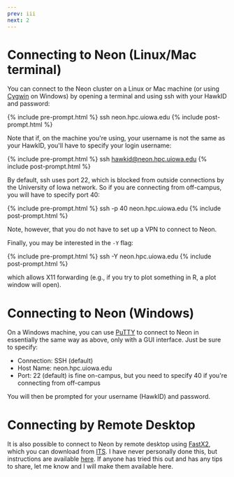 ```yaml
---
prev: iii
next: 2
---
```


# Connecting to Neon (Linux/Mac terminal)

You can connect to the Neon cluster on a Linux or Mac machine (or using <a href="http://www.cygwin.com">Cygwin</a> on Windows) by opening a terminal and using ssh with your HawkID and password:

{% include pre-prompt.html %}
ssh neon.hpc.uiowa.edu
{% include post-prompt.html %}

Note that if, on the machine you're using, your username is not the same as your HawkID, you'll have to specify your login username:

{% include pre-prompt.html %}
ssh hawkid@neon.hpc.uiowa.edu
{% include post-prompt.html %}

By default, ssh uses port 22, which is blocked from outside connections by the University of Iowa network.  So if you are connecting from off-campus, you will have to specify port 40:

{% include pre-prompt.html %}
ssh -p 40 neon.hpc.uiowa.edu
{% include post-prompt.html %}

Note, however, that you do not have to set up a VPN to connect to Neon.

Finally, you may be interested in the `-Y` flag:

{% include pre-prompt.html %}
ssh -Y neon.hpc.uiowa.edu
{% include post-prompt.html %}

which allows X11 forwarding (e.g., if you try to plot something in R, a plot window will open).

# Connecting to Neon (Windows)

On a Windows machine, you can use <a href="http://www.chiark.greenend.org.uk/~sgtatham/putty/">PuTTY</a> to connect to Neon in essentially the same way as above, only with a GUI interface.  Just be sure to specify:

<ul>
  <li> Connection: SSH (default)</li>
  <li> Host Name: neon.hpc.uiowa.edu</li>
  <li> Port: 22 (default) is fine on-campus, but you need to specify 40 if you're connecting from off-campus</li>
</ul>

You will then be prompted for your username (HawkID) and password.

# Connecting by Remote Desktop

It is also possible to connect to Neon by remote desktop using [FastX2](https://www.starnet.com/fastx), which you can download from  [ITS](https://helpdesk.its.uiowa.edu/software/download/fastx).  I have never personally done this, but instructions are available [here](https://wiki.uiowa.edu/display/hpcdocs/FastX+connections).  If anyone has tried this out and has any tips to share, let me know and I will make them available here.
